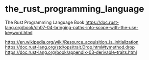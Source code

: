 # the_rust_programming_language
The Rust Programming Language Book
https://doc.rust-lang.org/book/ch07-04-bringing-paths-into-scope-with-the-use-keyword.html

https://en.wikipedia.org/wiki/Resource_acquisition_is_initialization
https://doc.rust-lang.org/std/ops/trait.Drop.html#tymethod.drop
https://doc.rust-lang.org/book/appendix-03-derivable-traits.html